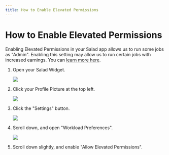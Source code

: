 ```yaml
---
title: How to Enable Elevated Permissions
---
```


# How to Enable Elevated Permissions

Enabling Elevated Permissions in your Salad app allows us to run some jobs as "Admin". Enabling this setting may allow
us to run certain jobs with increased earnings. You can
[learn more here](https://support.salad.com/article/241-what-are-elevated-permissions-and-should-i-enable-them).

1. Open your Salad Widget.

   ![](https://s3.amazonaws.com/helpscout.net/docs/assets/615b47bfca9e0011a4434693/images/68ac20ef8e97a048e5e61a29/file-pgMSxRAIwz.png)

2. Click your Profile Picture at the top left.

   ![](https://s3.amazonaws.com/helpscout.net/docs/assets/615b47bfca9e0011a4434693/images/68ac244a89cf2c5abd2cb30b/file-rAI4kFurYG.png)

3. Click the "Settings" button.

   ![](https://d33v4339jhl8k0.cloudfront.net/docs/assets/615b47bfca9e0011a4434693/images/628cc0f1b2de5178f8886761/file-U2P3h76pjy.png)

4. Scroll down, and open "Workload Preferences".

   ![](https://s3.amazonaws.com/helpscout.net/docs/assets/615b47bfca9e0011a4434693/images/68ac26d993262c3e08a4f8e8/file-bjgMlbyYrJ.png)

5. Scroll down slightly, and enable "Allow Elevated Permissions".
